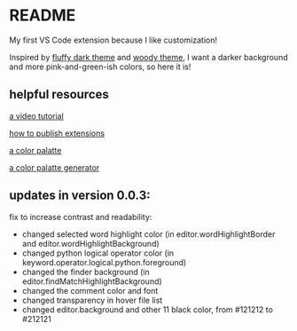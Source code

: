 # README

My first VS Code extension because I like customization!

Inspired by [fluffy dark theme](https://marketplace.visualstudio.com/items?itemName=ayakoSky.fluffy-dark-theme) and [woody theme](https://github.com/seahyx/Woody-Theme), I want a darker background and more pink-and-green-ish colors, so here it is!

## helpful resources

[a video tutorial](https://www.youtube.com/watch?v=m6S4NSZkB88&ab_channel=Classsed)

[how to publish extensions](https://code.visualstudio.com/api/working-with-extensions/publishing-extension)

[a color palatte](https://colorhunt.co/)

[a color palatte generator](https://colors.muz.li/)

## updates in version 0.0.3:

fix to increase contrast and readability: 

- changed selected word highlight color (in editor.wordHighlightBorder and editor.wordHighlightBackground)
- changed python logical operator color (in keyword.operator.logical.python.foreground)
- changed the finder background (in editor.findMatchHighlightBackground)
- changed the comment color and font
- changed transparency in hover file list
- changed editor.background and other 11 black color, from #121212 to #212121
